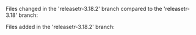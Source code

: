 Files changed in the 'releasetr-3.18.2' branch compared to the 'releasetr-3.18' branch:


Files added in the 'releasetr-3.18.2' branch:

